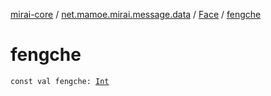 [mirai-core](../../index.md) / [net.mamoe.mirai.message.data](../index.md) / [Face](index.md) / [fengche](./fengche.md)

# fengche

`const val fengche: `[`Int`](https://kotlinlang.org/api/latest/jvm/stdlib/kotlin/-int/index.html)